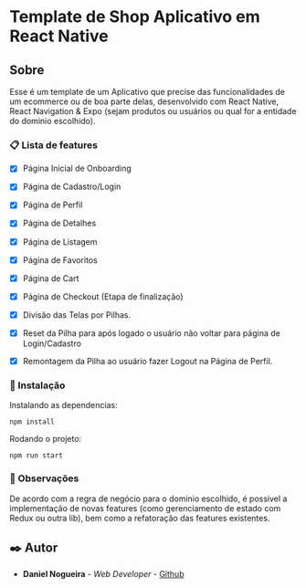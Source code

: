 # Template de Shop Aplicativo em React Native

## Sobre

Esse é um template de um Aplicativo que precise das funcionalidades de um ecommerce ou de boa parte delas, desenvolvido com React Native, React Navigation & Expo (sejam produtos ou usuários ou qual for a entidade do dominio escolhido). 

### 📋 Lista de features

- [x] Página Inicial de Onboarding
- [x] Página de Cadastro/Login
- [x] Página de Perfil
- [x] Página de Detalhes
- [x] Página de Listagem
- [x] Página de Favoritos
- [x] Página de Cart
- [x] Página de Checkout (Etapa de finalização)
- [x] Divisão das Telas por Pilhas.
- [x] Reset da Pilha para após logado o usuário não voltar para página de Login/Cadastro
- [x] Remontagem da Pilha ao usuário fazer Logout na Página de Perfil.


### 🔧 Instalação

Instalando as dependencias:

```
npm install
```

Rodando o projeto:

```
npm run start
```

### 💭​ Observações

De acordo com a regra de negócio para o dominio escolhido, é possivel a implementação de novas features (como gerenciamento de estado com Redux ou outra lib), bem como a refatoração das features existentes.

## ✒️ Autor

* **Daniel Nogueira** - *Web Developer* - [Github](https://github.com/NogueiraDan)

